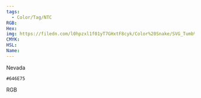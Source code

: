 ```yaml
---
tags:
  - Color/Tag/NTC
RGB:
Hex:
img: https://filedn.com/l0hpzxl1f01yT7GHxtF8cyk/Color%20Snake/SVG_Tumb%20Mass%20No%20Name/646E75.svg
CMYK:
HSL:
Name:
---
```

Nevada
```palette
#646E75
```
RGB
